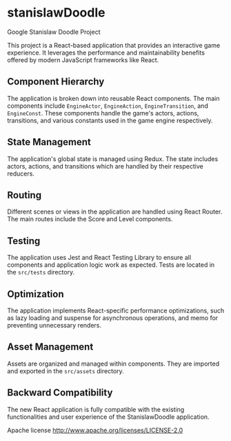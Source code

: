 # stanislawDoodle
Google Stanislaw Doodle Project

This project is a React-based application that provides an interactive game experience. It leverages the performance and maintainability benefits offered by modern JavaScript frameworks like React.

## Component Hierarchy
The application is broken down into reusable React components. The main components include `EngineActor`, `EngineAction`, `EngineTransition`, and `EngineConst`. These components handle the game's actors, actions, transitions, and various constants used in the game engine respectively.

## State Management
The application's global state is managed using Redux. The state includes actors, actions, and transitions which are handled by their respective reducers.

## Routing
Different scenes or views in the application are handled using React Router. The main routes include the Score and Level components.

## Testing
The application uses Jest and React Testing Library to ensure all components and application logic work as expected. Tests are located in the `src/tests` directory.

## Optimization
The application implements React-specific performance optimizations, such as lazy loading and suspense for asynchronous operations, and memo for preventing unnecessary renders.

## Asset Management
Assets are organized and managed within components. They are imported and exported in the `src/assets` directory.

## Backward Compatibility
The new React application is fully compatible with the existing functionalities and user experience of the StanislawDoodle application.

Apache license
http://www.apache.org/licenses/LICENSE-2.0
